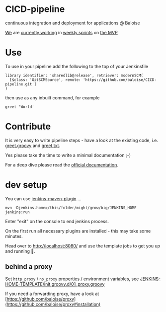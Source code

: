 # CICD-pipeline
continuous integration and deployment for applications @ Baloise

[We](https://github.com/orgs/baloise/teams/cicd-pipeline/members) are [currently working](https://github.com/baloise/CICD-pipeline/projects/1) in [weekly sprints](https://github.com/baloise/CICD-pipeline/milestones) on [the MVP](https://github.com/baloise/CICD-pipeline/wiki/CICD-pipeline-MVP) 


# Use
 
To use in your pipeline add the following to the top of your Jenkinsfile

```
library identifier: 'sharedlib@release', retriever: modernSCM(
  [$class: 'GitSCMSource', remote: 'https://github.com/baloise/CICD-pipeline.git']
)
```

then use as any inbuilt command, for example

```
greet 'World'
```

# Contribute

It is very easy to write pipeline steps - have a look at the existing code, i.e. [greet.groovy](./vars/greet.groovy) and  [greet.txt](./docs/vars/greet.md). 

Yes please take the time to write a minimal documentation ;-) 

For a deep dive please read the [official documentation](https://jenkins.io/doc/book/pipeline/shared-libraries/).  


# dev setup

You can use [jenkins-maven-plugin](https://github.com/baloise/jenkins-maven-plugin) ... 

```
mvn -Djenkins.home=/this/folder/might/grow/big/JENKINS_HOME jenkins:run
```

Enter "exit" on the console to end jenkins process.

On the first run all necessary plugins are installed - this may take some minutes. 

Head over to [http://localhost:8080/](http://localhost:8080/) and use the template jobs to get you up and running 🚀.

## behind a proxy
Set `http_proxy` / `no_proxy` properties / environment variables, see [JENKINS-HOME-TEMPLATE/init.groovy.d/01_proxy.groovy](./JENKINS-HOME-TEMPLATE/init.groovy.d/01_proxy.groovy)

If you need a forwarding proxy, have a look at [https://github.com/baloise/proxy](https://github.com/baloise/proxy#installation) 